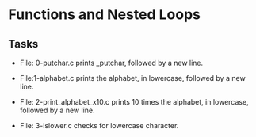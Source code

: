 # Functions and Nested Loops

## Tasks

* File: 0-putchar.c prints \_putchar, followed by a new line.

* File:1-alphabet.c prints the alphabet, in lowercase, followed by a new line.

* File: 2-print\_alphabet\_x10.c prints 10 times the alphabet, in lowercase, followed by a new line.

* File: 3-islower.c checks for lowercase character.


